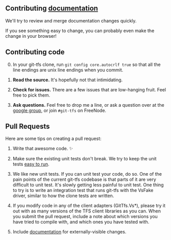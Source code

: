 ## Contributing [documentation](https://github.com/git-tfs/git-tfs/tree/master/doc)

We'll try to review and merge documentation changes quickly.

If you see something easy to change, you can probably even make the change in your browser!

## Contributing code

0. In your git-tfs clone, run `git config core.autocrlf true` so that all the line endings are unix line endings when you commit.

1. **Read the source.** It's hopefully not that intimidating.

2. **Check for issues.** There are a few issues that are low-hanging fruit. Feel free to pick them.

3. **Ask questions.** Feel free to drop me a line, or ask a question over at the [google group](http://groups.google.com/group/git-tfs-dev/), or join `#git-tfs` on FreeNode.

## Pull Requests

Here are some tips on creating a pull request:

1. Write that awesome code. :sparkles:

2. Make sure the existing unit tests don't break. We try to keep the unit tests
[easy to run](https://github.com/git-tfs/git-tfs/blob/master/doc/Running-the-Unit-Tests.md).

3. We like new unit tests. If you can unit test your code, do so.
One of the pain points of the current git-tfs codebase is that parts of it are very difficult to unit test.
It's slowly getting less painful to unit test. One thing to try is to write an integration test
that runs git-tfs with the VsFake driver, similar to how the clone tests are written.

4. If you modify code in any of the client adapters (GitTfs.Vs*), please try it out with as many versions of the TFS client libraries as you can.
When you submit the pull request, include a note about which versions you have tried to compile with, and which ones you have tested with.

5. Include [documentation](https://github.com/git-tfs/git-tfs/tree/master/doc) for externally-visible changes.

